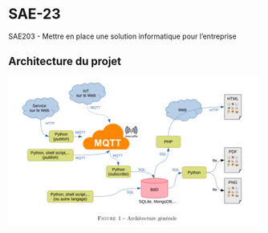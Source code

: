 # SAE-23
SAE203 - Mettre en place une solution informatique pour l’entreprise
## Architecture du projet

![image](images\architecture.png)
